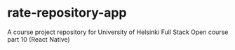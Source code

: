 # rate-repository-app

A course project repository for University of Helsinki Full Stack Open course part 10 (React Native)